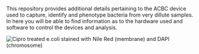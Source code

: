 This repository provides additional details pertaining to the ACBC device used to capture, identify and phenotype bacteria from very dillute samples. 
In here you will be able to find information as to the hardware used and software to control the devices and analysis.

![Cipro treated e.coli stained with Nile Red (membrane) and DAPI (chromosome)](./images/cipro_gif.gif)

